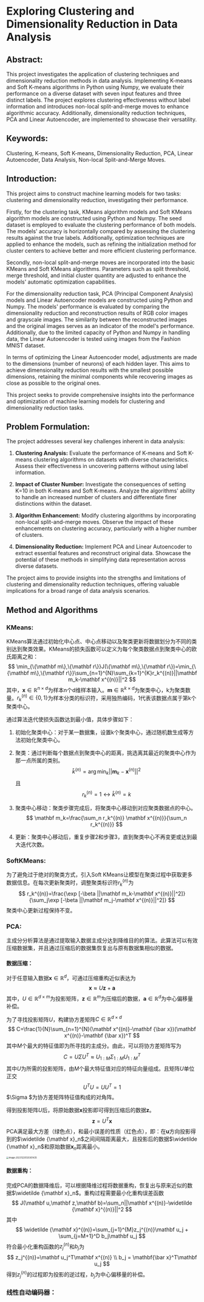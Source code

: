 #  Exploring Clustering and Dimensionality Reduction in Data Analysis

## Abstract:

This project investigates the application of clustering techniques and dimensionality reduction methods in data analysis. Implementing K-means and Soft K-means algorithms in Python using Numpy, we evaluate their performance on a diverse dataset with seven input features and three distinct labels. The project explores clustering effectiveness without label information and introduces non-local split-and-merge moves to enhance algorithmic accuracy. Additionally, dimensionality reduction techniques, PCA and Linear Autoencoder, are implemented to showcase their versatility.

## Keywords:

 Clustering, K-means, Soft K-means, Dimensionality Reduction, PCA, Linear Autoencoder, Data Analysis, Non-local Split-and-Merge Moves.

## Introduction:

This project aims to construct machine learning models for two tasks: clustering and dimensionality reduction, investigating their performance.

Firstly, for the clustering task, KMeans algorithm models and Soft KMeans algorithm models are constructed using Python and Numpy. The seed dataset is employed to evaluate the clustering performance of both models. The models' accuracy is horizontally compared by assessing the clustering results against the true labels. Additionally, optimization techniques are applied to enhance the models, such as refining the initialization method for cluster centers to achieve better and more efficient clustering performance.

Secondly, non-local split-and-merge moves are incorporated into the basic KMeans and Soft KMeans algorithms. Parameters such as split threshold, merge threshold, and initial cluster quantity are adjusted to enhance the models' automatic optimization capabilities.

For the dimensionality reduction task, PCA (Principal Component Analysis) models and Linear Autoencoder models are constructed using Python and Numpy. The models' performance is evaluated by comparing the dimensionality reduction and reconstruction results of RGB color images and grayscale images. The similarity between the reconstructed images and the original images serves as an indicator of the model's performance. Additionally, due to the limited capacity of Python and Numpy in handling data, the Linear Autoencoder is tested using images from the Fashion MNIST dataset.

In terms of optimizing the Linear Autoencoder model, adjustments are made to the dimensions (number of neurons) of each hidden layer. This aims to achieve dimensionality reduction results with the smallest possible dimensions, retaining the minimal components while recovering images as close as possible to the original ones.

This project seeks to provide comprehensive insights into the performance and optimization of machine learning models for clustering and dimensionality reduction tasks.

## Problem Formulation:

The project addresses several key challenges inherent in data analysis:

1. **Clustering Analysis:** Evaluate the performance of K-means and Soft K-means clustering algorithms on datasets with diverse characteristics. Assess their effectiveness in uncovering patterns without using label information.

2. **Impact of Cluster Number:** Investigate the consequences of setting K=10 in both K-means and Soft K-means. Analyze the algorithms' ability to handle an increased number of clusters and differentiate finer distinctions within the dataset.

3. **Algorithm Enhancement:** Modify clustering algorithms by incorporating non-local split-and-merge moves. Observe the impact of these enhancements on clustering accuracy, particularly with a higher number of clusters.

4. **Dimensionality Reduction:** Implement PCA and Linear Autoencoder to extract essential features and reconstruct original data. Showcase the potential of these methods in simplifying data representation across diverse datasets.

The project aims to provide insights into the strengths and limitations of clustering and dimensionality reduction techniques, offering valuable implications for a broad range of data analysis scenarios.

## Method and Algorithms

### KMeans:

KMeans算法通过初始化中心点、中心点移动以及聚类更新将数据划分为不同的类别达到聚类效果。KMeans的损失函数可以定义为每个聚类数据点到聚类中心的欧氏距离之和：
$$
\min_{\{\mathbf m\},\{\mathbf r\}}J(\{\mathbf m\},\{\mathbf r\})=\min_{\{\mathbf m\},\{\mathbf r\}}\sum_{n=1}^{N}\sum_{k=1}^{K}r_k^{(n)}||\mathbf m_k-\mathbf x^{(n)}||^2
$$
其中，$\mathbf x \in \mathbb{R}^{n \times d}$为样本n个d维样本输入。$\mathbf m \in \mathbb{R}^{k \times d}$为聚类中心，k为聚类数量。$r_k^{(n)}\in \{0,1\}$为样本分类的标识符，采用独热编码，1代表该数据点属于第k个聚类中心。

通过算法迭代使损失函数达到最小值，具体步骤如下：

1. 初始化聚类中心：对于某一数据集，设置k个聚类中心，通过随机数生成等方法初始化聚类中心。

2. 聚类：通过判断每个数据点到聚类中心的距离，挑选离其最近的聚类中心作为那一点所属的类别。
   $$
   \hat{k}^{(n)}=\arg \min_k||\mathbf m_k-\mathbf x^{(n)}||^2
   $$
   且
   $$
   r_k^{(n)}=1\leftrightarrow \hat{k}^{(n)}=k
   $$
   
3. 聚类中心移动：聚类步骤完成后，将聚类中心移动到对应聚类数据点的中心。
   $$
   \mathbf m_k=\frac{\sum_n r_k^{(n)} \mathbf x^{(n)}}{\sum_n r_k^{(n)}}
   $$

4. 更新：聚类中心移动后，重复步骤2和步骤3，直到聚类中心不再变更或达到最大迭代次数。

### SoftKMeans:

为了避免过于绝对的聚类方式，引入Soft KMeans让模型在聚类过程中获取更多数据信息。在每次更新聚类时，调整聚类标识符$r_k^{(n)}$为
$$
r_k^{(n)}=\frac{\exp [-\beta ||\mathbf m_k-\mathbf x^{(n)}||^2]}{\sum_j\exp [-\beta ||\mathbf m_j-\mathbf x^{(n)}||^2]}
$$
聚类中心更新过程保持不变。

### PCA:

主成分分析算法是通过提取输入数据主成分达到降维目的的算法。此算法可以有效压缩数据集，并且通过压缩后的数据集恢复出与原有数据集相似的数据。

#### 数据压缩：

对于任意输入数据$\mathbf x \in \mathbb {R}^{d}$，可通过压缩重构近似表达为
$$
\mathbf x \approx  U\mathbf z + \mathbf a
$$
其中，$U\in \mathbb {R}^{d \times m}$为投影矩阵，$\mathbf z \in \mathbb {R}^{m}$为压缩后的数据，$\mathbf a \in \mathbb {R}^d$为中心偏移量补偿。

为了寻找投影矩阵$U$，构建协方差矩阵$C\in \mathbb {R}^{d \times d}$
$$
C=\frac{1}{N}\sum_{n=1}^{N}(\mathbf x^{(n)}-\mathbf {\bar x})(\mathbf x^{(n)}-\mathbf {\bar x})^T
$$
其中$M$个最大的特征值即为所寻找的主成分。由此，可以将协方差矩阵写为
$$
C=U\Sigma U^T \approx U_{1:M}\Sigma_{1:M}U_{1:M}^T
$$
其中$U$为所需的投影矩阵，由$M$个最大特征值对应的特征向量组成。且矩阵$U$单位正交
$$
U^TU=UU^T=1
$$
$\Sigma $为协方差矩阵特征值构成的对角阵。

得到投影矩阵$U$后，将原始数据$\mathbf x$投影即可得到压缩后的数据$\mathbf z$。
$$
\mathbf z=U^T \mathbf x
$$
PCA满足最大方差（绿色点），和最小误差的性质（红色点），即：在$\mathbf u$方向投影得到的$\widetilde {\mathbf x}_n$之间间隔距离最大，且投影后的数据$\widetilde {\mathbf x}_n$和原始数据$\mathbf x_n$距离最小。

<img src="C:\Users\zikun\AppData\Roaming\Typora\typora-user-images\image-20231220120301435.png" alt="image-20231220120301435" style="zoom:40%;" />

#### 数据重构：

完成PCA的数据降维后，可以根据降维过程将数据重构，恢复出与原来近似的数据$\widetilde {\mathbf x}_n$。重构过程需要最小化重构误差函数
$$
J(\mathbf u,\mathbf z,\mathbf b)=\sum_n||\mathbf x^{(n)}-\widetilde {\mathbf x}^{(n)}||^2
$$
其中
$$
\widetilde {\mathbf x}^{(n)}=\sum_{j=1}^{M}z_j^{(n)}\mathbf u_j + \sum_{j=M+1}^D b_j\mathbf u_j
$$
符合最小化重构函数的$z_j^{(n)}$和$b_j$为
$$
z_j^{(n)}=\mathbf u_j^T\mathbf x^{(n)} \\
b_j = \mathbf{\bar x}^T\mathbf u_j
$$
得到$z_j^{(n)}$的过程即为投影的逆过程，$b_j$为中心偏移量的补偿。

### 线性自动编码器：


